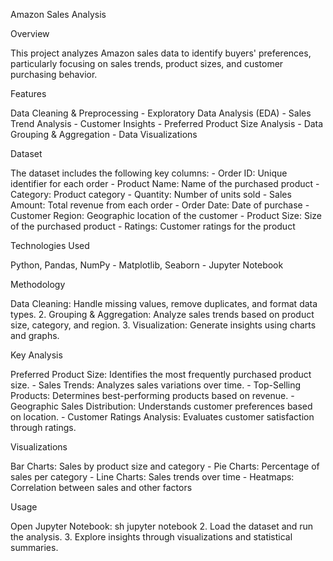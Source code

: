 Amazon Sales Analysis

Overview

This project analyzes Amazon sales data to identify buyers' preferences, particularly focusing on sales trends, product sizes, and customer purchasing behavior.

Features

Data Cleaning & Preprocessing - Exploratory Data Analysis (EDA) - Sales Trend Analysis - Customer Insights - Preferred Product Size Analysis - Data Grouping & Aggregation - Data Visualizations

Dataset

The dataset includes the following key columns: - Order ID: Unique identifier for each order - Product Name: Name of the purchased product - Category: Product category - Quantity: Number of units sold - Sales Amount: Total revenue from each order - Order Date: Date of purchase - Customer Region: Geographic location of the customer - Product Size: Size of the purchased product - Ratings: Customer ratings for the product

Technologies Used

Python, Pandas, NumPy - Matplotlib, Seaborn - Jupyter Notebook

Methodology

Data Cleaning: Handle missing values, remove duplicates, and format data types. 2. Grouping & Aggregation: Analyze sales trends based on product size, category, and region. 3. Visualization: Generate insights using charts and graphs.

Key Analysis

Preferred Product Size: Identifies the most frequently purchased product size. - Sales Trends: Analyzes sales variations over time. - Top-Selling Products: Determines best-performing products based on revenue. - Geographic Sales Distribution: Understands customer preferences based on location. - Customer Ratings Analysis: Evaluates customer satisfaction through ratings.

Visualizations

Bar Charts: Sales by product size and category - Pie Charts: Percentage of sales per category - Line Charts: Sales trends over time - Heatmaps: Correlation between sales and other factors

Usage

Open Jupyter Notebook: sh jupyter notebook  2. Load the dataset and run the analysis. 3. Explore insights through visualizations and statistical summaries.

